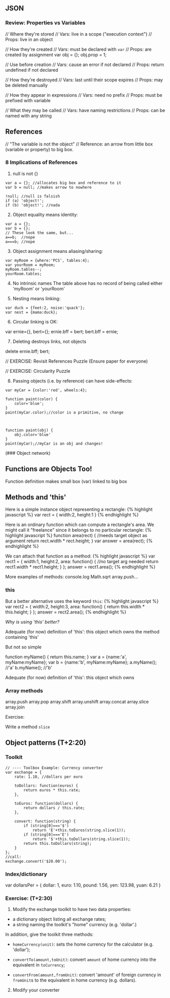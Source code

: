 ## JSON


### Review: Properties vs Variables


// Where they're stored
// Vars: live in a scope ("execution context")
// Props: live in an object

// How they're created
// Vars: must be declared with `var`
// Props: are created by assignment
var obj = {};
obj.prop = 1;

// Use before creation
// Vars: cause an error if not declared
// Props: return undefined if not declared


// How they're destroyed
// Vars: last until their scope expires
// Props: may be deleted manually

// How they appear in expressions
// Vars: need no prefix
// Props: must be prefixed with variable

// What they may be called
// Vars: have naming restrictions
// Props: can be named with any string



## References
// "The variable is not the object"
// Reference: an arrow from little box (variable or property) to big box.



### 8 Implications of References

1. null is not {}

```
var a = {}; //allocates big box and reference to it
var b = null; //makes arrow to nowhere

!null; //null is falsish
if (a) 'object!';
if (b) 'object!'; //nada
```


2. Object equality means identity:

```
var a = {};
var b = {};
// These look the same, but...
a==b;  //nope
a===b; //nope
```


3. Object assignment means aliasing/sharing:

```
var myRoom = {where:'PCS', tables:4};
var yourRoom = myRoom;
myRoom.tables--;
yourRoom.tables;
```



4. No intrinsic names
The table above has no record of being called either 'myRoom' or 'yourRoom'



5. Nesting means linking:

```
var duck = {feet:2, noise:'quack'};
var nest = {mama:duck};
```


6. Circular linking is OK:

var ernie={}, bert={};
ernie.bff = bert; bert.bff = ernie;






7. Deleting destroys links, not objects

delete ernie.bff;
bert;


// EXERCISE: Revisit References Puzzle (Ensure paper for everyone)

// EXERCISE: Circularity Puzzle



8. Passing objects (i.e. by reference) can have side-effects:

```
var myCar = {color:'red', wheels:4};

function paint(color) {
    color='blue';
}
paint(myCar.color);//color is a primitive, no change



function paint(obj) {
    obj.color='blue'
}
paint(myCar);//myCar is an obj and changes!

```


(### Object network)

## Functions are Objects Too!

Function definition makes small box (var) linked to big box


## Methods and 'this'



Here is a simple instance object representing a rectangle:
{% highlight javascript %}
var rect = {
	width:2,
	height:1
}
{% endhighlight %}

Here is an ordinary function which can compute a rectangle's area.  We might call it "freelance" since it belongs to no particular rectangle:
{% highlight javascript %}
function area(rect) { //needs target object as argument
	return rect.width * rect.height;
}
var answer = area(rect);
{% endhighlight %}

We can attach that function as a method:
{% highlight javascript %}
var rect1 = {
	width:1,
	height:2,
	area: function() { //no target arg needed
		return rect1.width * rect1.height;
	}
};
answer = rect1.area();
{% endhighlight %}

More examples of methods:
console.log
Math.sqrt
array.push...

### this

But a better alternative uses the keyword `this`:
{% highlight javascript %}
var rect2 = {
	width:2,
	height:3,
	area: function() {
		return this.width * this.height;
	}
};
answer = rect2.area();
{% endhighlight %}

_Why is using 'this' better?_



Adequate (for now) definition of 'this':
this object which owns the method containing 'this'


But not so simple


function myName() {
  return this.name;
}
var a = {name:'a', myName:myName};
var b = {name:'b', myName:myName};
a.myName(); //'a'
b.myName(); //'b'


Adequate (for now) definition of 'this':
this object which owns



### Array methods

array.push
array.pop
array.shift
array.unshift
array.concat
array.slice
array.join


Exercise:

Write a method `slice`


## Object patterns (T+2:20)




### Toolkit
```
// ---- Toolbox Example: Currency converter
var exchange = {
    rate: 1.10, //dollars per euro

    toDollars: function(euros) {
		return euros * this.rate;
    },

    toEuros: function(dollars) {
		return dollars / this.rate;
    },

    convert: function(string) {
		if (string[0]==='$')
		    return 'E'+this.toEuros(string.slice(1));
		if (string[0]==='E')
			return '$'+this.toDollars(string.slice(1));
		return this.toDollars(string);
    }
};
//call:
exchange.convert('$20.00');
```


### Index/dictionary

var dollarsPer = {
	dollar: 1,
	euro: 1.10,
	pound: 1.56,
	yen: 123.98,
	yuan: 6.21
}

### Exercise: (T+2:30)

1. Modify the exchange toolkit to have two data properties:

* a dictionary object listing all exchange rates;
* a string naming the toolkit's "home" currency (e.g. 'dollar'.)

In addition, give the toolkit three methods:

* `homeCurrency(unit)`: sets the home currency for the calculator (e.g. 'dollar');

* `convertTo(amount,toUnit)`: convert `amount` of home currency into the equivalent in `toCurrency`;

* `convertFrom(amount,fromUnit)`: convert 'amount' of foreign currency in `fromUnit`s to the 
equivalent in home currency (e.g. dollars).

2. Modify your converter 



